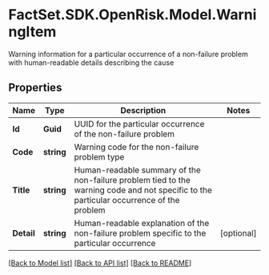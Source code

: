 # FactSet.SDK.OpenRisk.Model.WarningItem
Warning information for a particular occurrence of a non-failure problem with human-readable details describing the cause

## Properties

Name | Type | Description | Notes
------------ | ------------- | ------------- | -------------
**Id** | **Guid** | UUID for the particular occurrence of the non-failure problem | 
**Code** | **string** | Warning code for the non-failure problem type | 
**Title** | **string** | Human-readable summary of the non-failure problem tied to the warning code and not specific to the particular occurrence of the problem | 
**Detail** | **string** | Human-readable explanation of the non-failure problem specific to the particular occurrence | [optional] 

[[Back to Model list]](../README.md#documentation-for-models) [[Back to API list]](../README.md#documentation-for-api-endpoints) [[Back to README]](../README.md)

